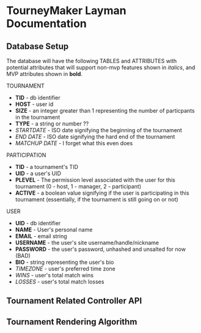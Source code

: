 # TourneyMaker Layman Documentation

## Database Setup
The database will have the following TABLES and ATTRIBUTES with potential attributes that will support non-mvp features shown in *italics*, and MVP attributes shown in **bold**.

TOURNAMENT  
  - **TID** - db identifier
  - **HOST** - user id
  - **SIZE** - an integer greater than 1 representing the number of particpants in the tournament
  - **TYPE** - a string or number ??
  - *STARTDATE* - ISO date signifying the beginning of the tournament
  - *END DATE* - ISO date signifying the hard end of the tournament
  - *MATCHUP DATE* - I forget what this even does

PARTICIPATION  
  - **TID** - a tournament's TID
  - **UID** - a user's UID
  - **PLEVEL** - The permission level associated with the user for this tournament (0 - host, 1 - manager, 2 - participant)
  - **ACTIVE** - a boolean value signifying if the user is participating in this tournament (essentially, if the tournament is still going on or not)

USER  
  - **UID** - db identifier
  - **NAME** - User's personal name
  - **EMAIL** - email string
  - **USERNAME** - the user's site username/handle/nickname
  - **PASSWORD** - the user's password, unhashed and unsalted for now (BAD)
  - **BIO** - string representing the user's bio
  - _TIMEZONE_ - user's preferred time zone
  - _WINS_ - user's total match wins
  - _LOSSES_ - user's total match losses

## Tournament Related Controller API  

## Tournament Rendering Algorithm
